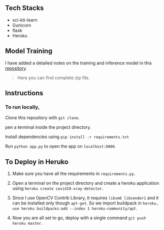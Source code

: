 ## Tech Stacks
- sci-kit-learn
- Gunicorn
- flask
- Heroku


## Model Training
I have added a detailed notes on the training and inference model in this [repository](https://github.com/Samsheer1027/Heart-disease-prediction).
>Here you can find complete zip file.

## Instructions

### To run locally,

Clone this repository with ```git clone```.

pen a terminal inside the project directory.

Install dependencies using ```pip install -r requirements.txt```

Run ```python app.py``` to open the app on ```localhost:8000```.




## To Deploy in Heruko

1. Make sure you have all the requirements in ```requirements.py```.

2. Open a terminal on the project directory and create a heroku application using ```heroku create covid19-xray-detector```.

3. Since I use OpenCV Contrib Library, it requires ```libsm6 libxender1``` and it can be installed only though ```apt-get```. So we import buildpack in ```heroku, use heroku buildpacks:add --index 1 heroku-community/apt```.

4. Now you are all set to go, deploy with a single command ```git push heroku master```.
